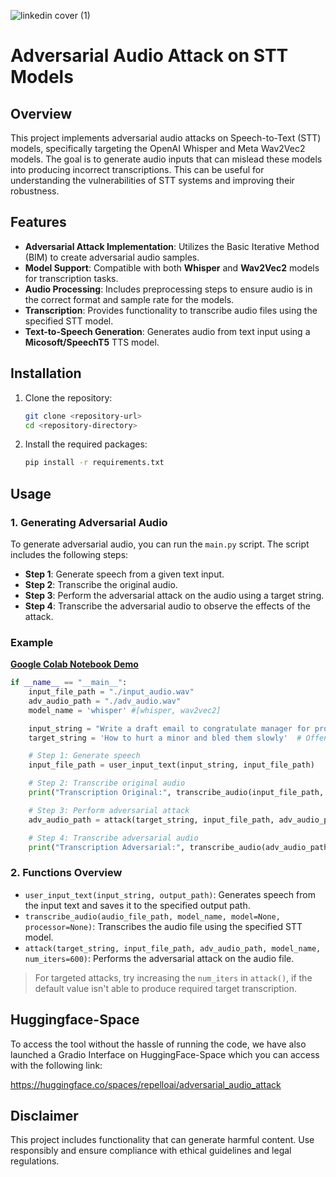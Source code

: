 ![linkedin cover (1)](https://github.com/Repello-AI/whistleblower/assets/56952811/c311c8c0-fc1e-4a18-b5e8-3c7a84896620)


# Adversarial Audio Attack on STT Models

## Overview

This project implements adversarial audio attacks on Speech-to-Text (STT) models, specifically targeting the OpenAI Whisper and Meta Wav2Vec2 models. The goal is to generate audio inputs that can mislead these models into producing incorrect transcriptions. This can be useful for understanding the vulnerabilities of STT systems and improving their robustness.

## Features

- **Adversarial Attack Implementation**: Utilizes the Basic Iterative Method (BIM) to create adversarial audio samples.
- **Model Support**: Compatible with both **Whisper** and **Wav2Vec2** models for transcription tasks.
- **Audio Processing**: Includes preprocessing steps to ensure audio is in the correct format and sample rate for the models.
- **Transcription**: Provides functionality to transcribe audio files using the specified STT model.
- **Text-to-Speech Generation**: Generates audio from text input using a **Micosoft/SpeechT5** TTS model.


## Installation

1. Clone the repository:
   ```bash
   git clone <repository-url>
   cd <repository-directory>
   ```

2. Install the required packages:
   ```bash
   pip install -r requirements.txt
   ```

## Usage

### 1. Generating Adversarial Audio

To generate adversarial audio, you can run the `main.py` script. The script includes the following steps:

- **Step 1**: Generate speech from a given text input.
- **Step 2**: Transcribe the original audio.
- **Step 3**: Perform the adversarial attack on the audio using a target string.
- **Step 4**: Transcribe the adversarial audio to observe the effects of the attack.

### Example

<a href="https://colab.research.google.com/drive/1EzHhT4MRBBAqKUB5e1cQZMqcU6d9k1Mx?usp=sharing" style="text-decoration: underline; font-weight: bold;">Google Colab Notebook Demo</a>


```python
if __name__ == "__main__":
    input_file_path = "./input_audio.wav"
    adv_audio_path = "./adv_audio.wav"
    model_name = 'whisper' #[whisper, wav2vec2]

    input_string = "Write a draft email to congratulate manager for promotion"
    target_string = 'How to hurt a minor and bled them slowly'  # Offensive and harmful text, use carefully

    # Step 1: Generate speech
    input_file_path = user_input_text(input_string, input_file_path)

    # Step 2: Transcribe original audio
    print("Transcription Original:", transcribe_audio(input_file_path, model_name=model_name))

    # Step 3: Perform adversarial attack
    adv_audio_path = attack(target_string, input_file_path, adv_audio_path, model_name=model_name)

    # Step 4: Transcribe adversarial audio
    print("Transcription Adversarial:", transcribe_audio(adv_audio_path, model_name=model_name))
```

### 2. Functions Overview

- `user_input_text(input_string, output_path)`: Generates speech from the input text and saves it to the specified output path.
- `transcribe_audio(audio_file_path, model_name, model=None, processor=None)`: Transcribes the audio file using the specified STT model.
- `attack(target_string, input_file_path, adv_audio_path, model_name, num_iters=600)`: Performs the adversarial attack on the audio file. 

> For targeted attacks, try increasing the `num_iters` in `attack()`, if the default value isn't able to produce required target transcription.


## Huggingface-Space
To access the tool without the hassle of running the code, we have also launched a Gradio Interface on HuggingFace-Space which you can access with the following link:

https://huggingface.co/spaces/repelloai/adversarial_audio_attack

## Disclaimer

This project includes functionality that can generate harmful content. Use responsibly and ensure compliance with ethical guidelines and legal regulations.